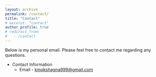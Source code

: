 ```yaml
---
layout: archive
permalink: /contact/
title: "Contact"
# excerpt: "contact"
author_profile: true
# redirect_from: 
#   - /contact
---
```


Below is my personal email. Please feel free to contact me regarding any questions.
* Contact Information
  * Email - kmokshagna999@gmail.com
